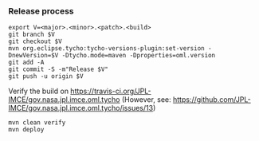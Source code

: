 ### Release process

```shell
export V=<major>.<minor>.<patch>.<build>
git branch $V
git checkout $V
mvn org.eclipse.tycho:tycho-versions-plugin:set-version -DnewVersion=$V -Dtycho.mode=maven -Dproperties=oml.version 
git add -A
git commit -S -m"Release $V"
git push -u origin $V
```

Verify the build on https://travis-ci.org/JPL-IMCE/gov.nasa.jpl.imce.oml.tycho
(However, see: https://github.com/JPL-IMCE/gov.nasa.jpl.imce.oml.tycho/issues/13)

```shell
mvn clean verify
mvn deploy
```
  